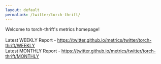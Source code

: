 ```yaml
---
layout: default
permalink: /twitter/torch-thrift/
---
```

Welcome to torch-thrift's metrics homepage!
<br><br>
Latest WEEKLY Report - <a href="https://twitter.github.io/metrics/twitter/torch-thrift/WEEKLY">https://twitter.github.io/metrics/twitter/torch-thrift/WEEKLY</a>
<br>
Latest MONTHLY Report - <a href="https://twitter.github.io/metrics/twitter/torch-thrift/MONTHLY">https://twitter.github.io/metrics/twitter/torch-thrift/MONTHLY</a>
<br>
